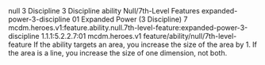 <ability>
  <metadata>
    <class>null</class>
    <cost>3 Discipline</cost>
    <cost_amount>3</cost_amount>
    <cost_resource>Discipline</cost_resource>
    <feature_type>ability</feature_type>
    <file_dpath>Null/7th-Level Features</file_dpath>
    <item_id>expanded-power-3-discipline</item_id>
    <item_index>01</item_index>
    <item_name>Expanded Power (3 Discipline)</item_name>
    <level>7</level>
    <scc>mcdm.heroes.v1:feature.ability.null.7th-level-feature:expanded-power-3-discipline</scc>
    <scdc>1.1.1:5.2.2.7:01</scdc>
    <source>mcdm.heroes.v1</source>
    <type>feature/ability/null/7th-level-feature</type>
  </metadata>
  <effects>
    <effect type="mundane">If the ability targets an area, you increase the size of the area by 1. If the area is a line, you increase the size of one dimension, not both.</effect>
  </effects>
</ability>
